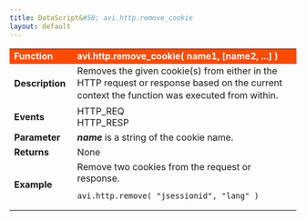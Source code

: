 ```yaml
---
title: DataScript&#58; avi.http.remove_cookie
layout: default
---
```

<table class="table table-hover"> 
 <tbody> 
  <tr bgcolor="ff4b00"> 
   <td width="100"><span style="color: white; font-size: medium;"><strong>Function</strong></span></td> 
   <td width="600"><span style="color: white;"><b>avi.http.remove_cookie( name1, [name2, ...] )</b></span></td> 
  </tr> 
  <tr> 
   <td width="100"><span style="font-size: medium;"><strong>Description</strong></span></td> 
   <td width="600"><span style="font-weight: 400;">Removes the given cookie(s) from either in the HTTP&nbsp;request or response based on the&nbsp;<span style="font-family: inherit; font-size: inherit; line-height: 1.42857;">current context the function&nbsp;was executed from within.</span></span></td> 
  </tr> 
  <tr> 
   <td width="100"><span style="font-size: medium;"><strong>Events</strong></span></td> 
   <td width="600">HTTP_REQ<br> HTTP_RESP</td> 
  </tr> 
  <tr> 
   <td width="100"><span style="font-size: medium;"><strong>Parameter</strong></span></td> 
   <td width="600"><strong><em>name</em></strong> is a string of the cookie name.</td> 
  </tr> 
  <tr> 
   <td width="100"><span style="font-size: medium;"><strong>Returns</strong></span></td> 
   <td width="600">None</td> 
  </tr> 
  <tr> 
   <td width="100"><span style="font-size: medium;"><strong>Example</strong></span></td> 
   <td width="600">Remove two cookies from the request or response.<br> 
    <!-- Crayon Syntax Highlighter v2.7.1 --> <pre><code class="language-lua">avi.http.remove( "jsessionid", "lang" )</code></pre> 
    <!-- [Format Time: 0.0015 seconds] --> </td> 
  </tr> 
 </tbody> 
</table>
